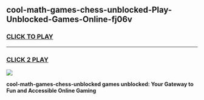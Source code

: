 
## cool-math-games-chess-unblocked-Play-Unblocked-Games-Online-fj06v
<h3>
<a href="https://premium76.site?title=cool-math-games-chess-unblocked&ref=25A">CLICK TO PLAY</a></h3>
<hr>

<h3>
<a href="https://premium76.site?title=cool-math-games-chess-unblocked&ref=25A">CLICK 2 PLAY</a>
  
</h3>

<a href="https://premium76.site?title=cool-math-games-chess-unblocked&ref=25A"><img src="https://clearcache.store/games.png"></a>


**cool-math-games-chess-unblocked games unblocked: Your Gateway to Fun and Accessible Online Gaming**
